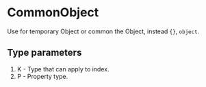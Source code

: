 # CommonObject

Use for temporary Object or common the Object, instead `{}`, `object`.

## Type parameters
1. K - Type that can apply to index.
2. P - Property type.
